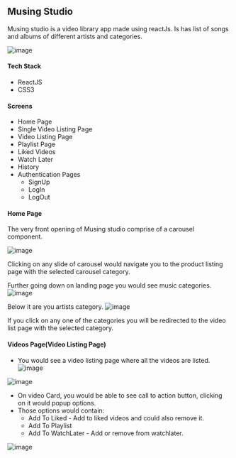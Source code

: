 ## Musing Studio

Musing studio is a video library app made using reactJs. Is has list of songs and albums of different artists and categories. 

![image](https://user-images.githubusercontent.com/82696858/183910914-0ac458d3-a5da-4d59-b990-9592578ba48d.png)


#### Tech Stack
* ReactJS
* CSS3

#### Screens
* Home Page
* Single Video Listing Page
* Video Listing Page
* Playlist Page
* Liked Videos
* Watch Later
* History
* Authentication Pages
  - SignUp
  - LogIn
  - LogOut
  
#### Home Page
The very front opening of Musing studio comprise of a carousel component.

![image](https://user-images.githubusercontent.com/82696858/183913491-15ebaeb9-8e15-43f2-9941-f2848c6b95d4.png)

Clicking on any slide of carousel would navigate you to the product listing page with the selected carousel category.

Further going down on landing page you would see music categories.
![image](https://user-images.githubusercontent.com/82696858/183913901-23c1e637-1a1e-4626-aadf-5db3f2ab5710.png)

Below it are you artists category.
![image](https://user-images.githubusercontent.com/82696858/183914078-a0b6cd30-4493-41b2-aa3e-1b8a49e20cca.png)

If you click on any one of the categories you will be redirected to the video list page with the selected category.

#### Videos Page(Video Listing Page)
- You would see a video listing page where all the videos are listed.
![image](https://user-images.githubusercontent.com/82696858/183914609-99047a13-0feb-4ede-95e2-8905d96a0208.png)

![image](https://user-images.githubusercontent.com/82696858/183916226-e83b4092-dae8-445f-a1d6-f5c538af76f6.png)
- On video Card, you would be able to see call to action button, clicking on it would popup options.
 - Those options would contain:
   * Add To Liked - Add to liked videos and could also remove it.
   * Add To Playlist
   * Add To WatchLater - Add or remove from watchlater.<br>
   
![image](https://user-images.githubusercontent.com/82696858/183916669-94d8619a-9133-4f0a-94d4-3999936df851.png)



